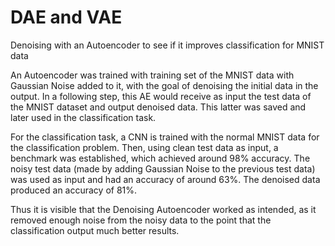 # DAE and VAE 
Denoising with an Autoencoder to see if it improves classification for MNIST data

An Autoencoder was trained with training set of the MNIST data with Gaussian Noise added to it, with the goal of denoising the initial data in the output. In a following step, this AE would receive as input the test data of the MNIST dataset and output denoised data. This latter was saved and later used in the classification task.


For the classification task, a CNN is trained with the normal MNIST data for the classification problem. Then, using clean test data as input, a benchmark was established, which achieved around 98% accuracy. The noisy test data (made by adding Gaussian Noise to the previous test data) was used as input and had an accuracy of around 63%. The denoised data produced an accuracy of 81%. 


Thus it is visible that the Denoising Autoencoder worked as intended, as it removed enough noise from the noisy data to the point that the classification output much better results.
